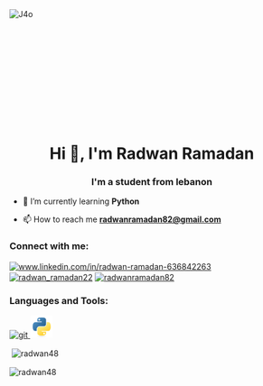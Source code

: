 <img src="https://user-images.githubusercontent.com/148088810/277110372-2bf6dd84-803c-466d-b074-941e2fdb86b1.gif" alt="J4o" width="1000" height= "200" style="max-width: 100%; display: inline-block;" data-target="animated-image.originalImage">
<h1 align="center">Hi 👋, I'm Radwan Ramadan</h1>
<h3 align="center">I'm a student from lebanon</h3>

- 🌱 I’m currently learning **Python**

- 📫 How to reach me **radwanramadan82@gmail.com**

<h3 align="left">Connect with me:</h3>
<p align="left">
<a href="https://linkedin.com/in/www.linkedin.com/in/radwan-ramadan-636842263" target="blank"><img align="center" src="https://raw.githubusercontent.com/rahuldkjain/github-profile-readme-generator/master/src/images/icons/Social/linked-in-alt.svg" alt="www.linkedin.com/in/radwan-ramadan-636842263" height="30" width="40" /></a>
<a href="https://instagram.com/radwan_ramadan22" target="blank"><img align="center" src="https://raw.githubusercontent.com/rahuldkjain/github-profile-readme-generator/master/src/images/icons/Social/instagram.svg" alt="radwan_ramadan22" height="30" width="40" /></a>
<a href="https://www.hackerrank.com/radwanramadan82" target="blank"><img align="center" src="https://raw.githubusercontent.com/rahuldkjain/github-profile-readme-generator/master/src/images/icons/Social/hackerrank.svg" alt="radwanramadan82" height="30" width="40" /></a>
</p>

<h3 align="left">Languages and Tools:</h3>
<p align="left"> <a href="https://git-scm.com/" target="_blank" rel="noreferrer"> <img src="https://www.vectorlogo.zone/logos/git-scm/git-scm-icon.svg" alt="git" width="40" height="40"/> </a> <a href="https://www.python.org" target="_blank" rel="noreferrer"> <img src="https://raw.githubusercontent.com/devicons/devicon/master/icons/python/python-original.svg" alt="python" width="40" height="40"/> </a> </p>


<p>&nbsp;<img align="center" src="https://github-readme-stats.vercel.app/api?username=radwan48&show_icons=true&theme=dark&hide_border=true&locale=en" alt="radwan48" /></p>

<p><img align="center" src="https://github-readme-streak-stats.herokuapp.com/?user=radwan48&theme=dark" alt="radwan48" /></p>

